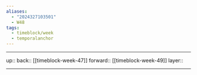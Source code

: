 ```yaml
---
aliases:
  - "2024327103501"
  - W48
tags:
  - timeblock/week
  - temporalanchor
---
```




***

up:: 
back:: [[timeblock-week-47]]
forward:: [[timeblock-week-49]]
layer:: 

***
